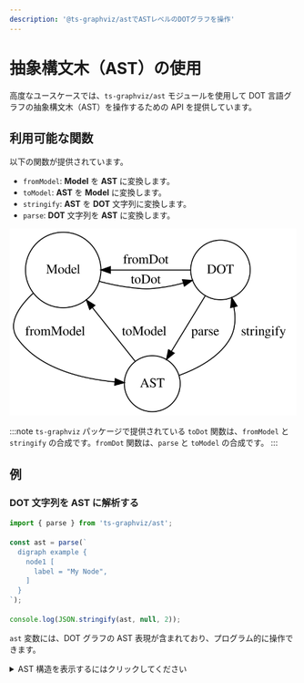 ```yaml
---
description: '@ts-graphviz/astでASTレベルのDOTグラフを操作'
---
```

# 抽象構文木（AST）の使用

高度なユースケースでは、`ts-graphviz/ast` モジュールを使用して DOT 言語グラフの抽象構文木（AST）を操作するための API を提供しています。

## 利用可能な関数

以下の関数が提供されています。

- `fromModel`: **Model** を **AST** に変換します。
- `toModel`: **AST** を **Model** に変換します。
- `stringify`: **AST** を **DOT** 文字列に変換します。
- `parse`: **DOT** 文字列を **AST** に変換します。

![State Machine](./img/state-machine.svg)

:::note
`ts-graphviz` パッケージで提供されている `toDot` 関数は、`fromModel` と `stringify` の合成です。`fromDot` 関数は、`parse` と `toModel` の合成です。
:::

## 例

### DOT 文字列を AST に解析する

```typescript
import { parse } from 'ts-graphviz/ast';

const ast = parse(`
  digraph example {
    node1 [
      label = "My Node",
    ]
  }
`);

console.log(JSON.stringify(ast, null, 2));
```

`ast` 変数には、DOT グラフの AST 表現が含まれており、プログラム的に操作できます。

<details>
<summary>AST 構造を表示するにはクリックしてください</summary>

```json
{
  "type": "Dot",
  "location": {
    "start": { "offset": 3, "line": 2, "column": 3 },
    "end": { "offset": 68, "line": 7, "column": 1 }
  },
  "children": [
    {
      "id": {
        "value": "example",
        "quoted": false,
        "type": "Literal",
        "location": {
          "start": { "offset": 11, "line": 2, "column": 11 },
          "end": { "offset": 18, "line": 2, "column": 18 }
        },
        "children": []
      },
      "directed": true,
      "strict": false,
      "type": "Graph",
      "location": {
        "start": { "offset": 3, "line": 2, "column": 3 },
        "end": { "offset": 67, "line": 6, "column": 4 }
      },
      "children": [
        {
          "id": {
            "value": "node1",
            "quoted": false,
            "type": "Literal",
            "location": {
              "start": { "offset": 25, "line": 3, "column": 5 },
              "end": { "offset": 30, "line": 3, "column": 10 }
            },
            "children": []
          },
          "type": "Node",
          "location": {
            "start": { "offset": 25, "line": 3, "column": 5 },
            "end": { "offset": 63, "line": 5, "column": 6 }
          },
          "children": [
            {
              "key": {
                "value": "label",
                "quoted": false,
                "type": "Literal",
                "location": {
                  "start": { "offset": 39, "line": 4, "column": 7 },
                  "end": { "offset": 44, "line": 4, "column": 12 }
                },
                "children": []
              },
              "value": {
                "value": "My Node",
                "quoted": true,
                "type": "Literal",
                "location": {
                  "start": { "offset": 47, "line": 4, "column": 15 },
                  "end": { "offset": 56, "line": 4, "column": 24 }
                },
                "children": []
              },
              "location": {
                "start": { "offset": 39, "line": 4, "column": 7 },
                "end": { "offset": 57, "line": 4, "column": 25 }
              },
              "type": "Attribute",
              "children": []
            }
          ]
        }
      ]
    }
  ]
}
```

</details>
